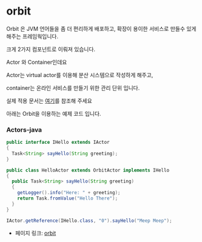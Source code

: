  # orbit

Orbit 은 JVM 언어들을 좀 더 편리하게 배포하고, 확장이 용이한 서비스로 만들수 있게 해주는 프레임웍입니다.

크게 2가지 컴포넌트로 이뤄져 있습니다.

Actor 와 Container인데요

Actor는 virtual actor를 이용해 분산 시스템으로 작성하게 해주고,

container는 온라인 서비스를 만들기 위한 관리 단위 입니다.

실제 적용 문서는 [여기](http://orbit.bioware.com/)를 참조해 주세요

아래는 Orbit을 이용하는 예제 코드 입니다.
### Actors-java
```java
public interface IHello extends IActor
{
  Task<String> sayHello(String greeting);
}

public class HelloActor extends OrbitActor implements IHello
{
  public Task<String> sayHello(String greeting)
  {
    getLogger().info("Here: " + greeting);
    return Task.fromValue("Hello There");
  }
}

IActor.getReference(IHello.class, "0").sayHello("Meep Meep");
```
 - 페이지 링크: [orbit](https://github.com/electronicarts/orbit)
